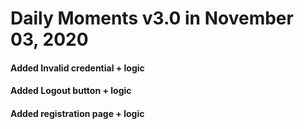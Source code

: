 # Daily Moments v3.0 in November 03, 2020

#### Added Invalid credential + logic
#### Added Logout button + logic
#### Added registration page + logic 